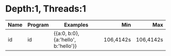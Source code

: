 # Depth:1, Threads:1
Name | Program | Examples | Min | Max
--- | --- | --- | ---: | ---:
id | id | {{a:0, b:0}, {a:'hello', b:'hello'}} | 106,4142s | 106,4142s

